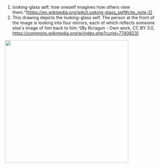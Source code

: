 1. looking-glass self; how oneself imagines how others view them.^[https://en.wikipedia.org/wiki/Looking-glass_self#cite_note-2]
2. This drawing depicts the looking-glass self. The person at the front of the image is looking into four mirrors, each of which reflects someone else's image of him back to him.^[By Rcragun - Own work, CC BY 3.0, https://commons.wikimedia.org/w/index.php?curid=7740823]

<img src="https://upload.wikimedia.org/wikipedia/commons/4/42/The_looking_glass_self.png" width="400" />